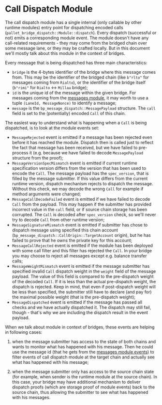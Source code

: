 # Call Dispatch Module

The call dispatch module has a single internal (only callable by other runtime modules) entry point
for dispatching encoded calls (`pallet_bridge_dispatch::Module::dispatch`). Every dispatch
(successful or not) emits a corresponding module event. The module doesn't have any call-related
requirements - they may come from the bridged chain over some message lane, or they may be crafted
locally. But in this document we'll mostly talk about this module in the context of bridges.

Every message that is being dispatched has three main characteristics:
- `bridge` is the 4-bytes identifier of the bridge where this message comes from. This may be the
  identifier of the bridged chain (like `b"rlto"` for messages coming from `Rialto`), or the
  identifier of the bridge itself (`b"rimi"` for `Rialto` <-> `Millau` bridge);
- `id` is the unique id of the message within the given bridge. For messages coming from the
  [messages module](../messages/README.md), it may worth to use a tuple
  `(LaneId, MessageNonce)` to identify a message;
- `message` is the `bp_message_dispatch::MessagePayload` structure. The `call` field is set
  to the (potentially) encoded `Call` of this chain.

The easiest way to understand what is happening when a `Call` is being dispatched, is to look at the
module events set:

- `MessageRejected` event is emitted if a message has been rejected even before it has reached the
  module. Dispatch then is called just to reflect the fact that message has been received, but we
  have failed to pre-process it (e.g. because we have failed to decode `MessagePayload` structure
  from the proof);
- `MessageVersionSpecMismatch` event is emitted if current runtime specification version differs
  from the version that has been used to encode the `Call`. The message payload has the
  `spec_version`, that is filled by the message submitter. If this value differs from the current
  runtime version, dispatch mechanism rejects to dispatch the message. Without this check, we may
  decode the wrong `Call` for example if method arguments were changed;
- `MessageCallDecodeFailed` event is emitted if we have failed to decode `Call` from the payload.
  This may happen if the submitter has provided incorrect value in the `call` field, or if source
  chain storage has been corrupted. The `Call` is decoded after `spec_version` check, so we'll never
  try to decode `Call` from other runtime version;
- `MessageSignatureMismatch` event is emitted if submitter has chose to dispatch message using
  specified this chain account (`bp_message_dispatch::CallOrigin::TargetAccount` origin),
  but he has failed to prove that he owns the private key for this account;
- `MessageCallRejected` event is emitted if the module has been deployed with some call filter and
  this filter has rejected the `Call`. In your bridge you may choose to reject all messages except
  e.g. balance transfer calls;
- `MessageWeightMismatch` event is emitted if the message submitter has specified invalid `Call`
  dispatch weight in the `weight` field of the message payload. The value of this field is compared
  to the pre-dispatch weight of the decoded `Call`. If it is less than the actual pre-dispatch
  weight, the dispatch is rejected. Keep in mind, that even if post-dispatch weight will be less
  than specified, the submitter still have to declare (and pay for) the maximal possible weight
  (that is the pre-dispatch weight);
- `MessageDispatched` event is emitted if the message has passed all checks and we have actually
  dispatched it. The dispatch may still fail, though - that's why we are including the dispatch
  result in the event payload.

When we talk about module in context of bridges, these events are helping in following cases:

1. when the message submitter has access to the state of both chains and wants to monitor what has
   happened with his message. Then he could use the message id (that he gets from the
   [messages module events](../messages/README.md#General-Information)) to filter events of
   call dispatch module at the target chain and actually see what has happened with his message;

1. when the message submitter only has access to the source chain state (for example, when sender is
   the runtime module at the source chain). In this case, your bridge may have additional mechanism
   to deliver dispatch proofs (which are storage proof of module events) back to the source chain,
   thus allowing the submitter to see what has happened with his messages.
